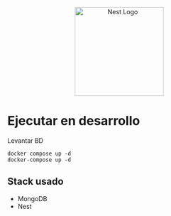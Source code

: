 <p align="center">
  <a href="http://nestjs.com/" target="blank"><img src="https://nestjs.com/img/logo-small.svg" width="200" alt="Nest Logo" /></a>
</p>

# Ejecutar en desarrollo

Levantar BD
```
docker compose up -d
docker-compose up -d
```

## Stack usado
* MongoDB
* Nest